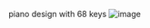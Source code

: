 piano design with 68 keys
![image](https://github.com/LeticiaBHB/piano/assets/124852398/39559cc7-c336-40ae-9442-ad8d602f3975)

